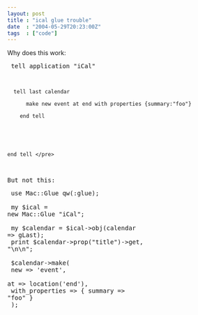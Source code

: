 ```yaml
---
layout: post
title : "ical glue trouble"
date  : "2004-05-29T20:23:00Z"
tags  : ["code"]
---
```

Why does this work: <pre>   tell application "iCal"<br />
<pre><code>  tell last calendar<br />
      make new event at end with properties {summary:"foo"}<br />
    end tell<br />
</code></pre>

    end tell </pre>

But not this: <pre> use Mac::Glue qw(:glue);<br /> <br /> my $ical = new Mac::Glue "iCal";<br /> <br /> my $calendar = $ical-&gt;obj(calendar =&gt; gLast);<br /> print $calendar-&gt;prop("title")-&gt;get, "\n\n";<br /> <br /> $calendar-&gt;make(<br />   new =&gt; 'event',<br />   at  =&gt; location('end'),<br />   with_properties =&gt; { summary =&gt; "foo" }<br /> ); </pre>

